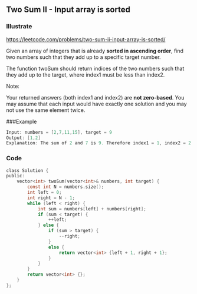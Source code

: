 ## Two Sum II - Input array is sorted
### Illustrate
<https://leetcode.com/problems/two-sum-ii-input-array-is-sorted/>

Given an array of integers that is already **sorted in ascending order**, find two numbers such that they add up to a specific target number.

The function twoSum should return indices of the two numbers such that they add up to the target, where index1 must be less than index2.

Note:

Your returned answers (both index1 and index2) are **not zero-based**.
You may assume that each input would have exactly one solution and you may not use the same element twice.

###Example
```c
Input: numbers = [2,7,11,15], target = 9
Output: [1,2]
Explanation: The sum of 2 and 7 is 9. Therefore index1 = 1, index2 = 2.
```

### Code
```c
class Solution {
public:
    vector<int> twoSum(vector<int>& numbers, int target) {        
        const int N = numbers.size();
        int left = 0;
        int right = N - 1;
        while (left < right) {
            int sum = numbers[left] + numbers[right];
            if (sum < target) {
                ++left;
            } else {
                if (sum > target) {
                    --right;
                }
                else {
                    return vector<int> {left + 1, right + 1};
                }
            }
        }
        return vector<int> {}; 
    }
};
```